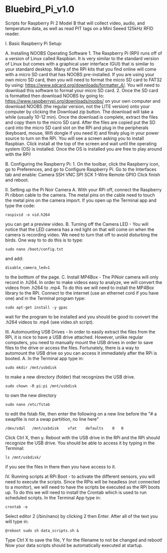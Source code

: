 # Bluebird_Pi_v1.0
Scripts for Raspberry Pi 2 Model B that will collect video, audio, and temperature data, as well as read PIT tags on a Mini Seeed 125kHz RFID reader.


I. Basic Raspberry Pi Setup:

  A. Installing NOOBS Operating Software
    1. The Raspberry Pi (RPi) runs off of a version of Linux called Raspbian. It is very similar to the standard version of Linux but comes with a graphical user interface (GUI) that is similar to your standard desktop. Many of the RPi kits that you find online will come with a micro SD card that has NOOBS pre-installed. If you are using your own micro SD card, then you will need to format the micro SD card to FAT32 by using: https://www.sdcard.org/downloads/formatter_4/. You will need to download this software to format your micro SD card.
    2. Once the SD card is formatted then download NOOBS by going to: https://www.raspberrypi.org/downloads/noobs/ on your own computer and download NOOBS (the regular version, not the LITE version) onto your computer by clicking the Download zip button. The download will take a while (usually 10-12 min).
    Once the download is complete, extract the files and copy them to the micro SD card.
    After the files are copied put the SD card into the micro SD card slot on the RPi and plug in the peripherals (keyboard, mouse, Wifi dongle if you need it) and finaly plug in your power source to turn on the RPi.
    You will see a screen asking you to install Raspbian. Click install at the top of the screen and wait until the operating system (OS) is installed.
    Once the OS is installed you are free to play around with the RPi!
  
  B. Configuring the Raspberry Pi:
    1. On the toolbar, click the Raspberry icon, go to Preferences, and go to Configure Raspberry Pi. Go to the Interfaces tab and enable:
			Camera
			SSH
			VNC
			SPI
			SCK
			1-Wire
			Remote GPIO
		Click finish and reboot.

II. Setting up the Pi Noir Camera
	A. With your RPi off, connect the Raspberry Pi ribbon cable to the camera. The metal pins on the cable need to touch the metal pins on the camera import. If you open up the Terminal app and type the code:
	
	raspivid -o vid.h264
	
you can get a preview video.
B. Turning off the Camera LED - You will notice that the LED camera has a red light on that will come on when the camera is recording video. We need to turn that off to avoid disturbing the birds. One way to to do this is to type:
	
	sudo nano /boot/config.txt
and add:
	
	disable_camera_led=1
to the botttom of the page.
	C. Install MP4Box - The PiNoir camera will only record in .h264. In order to make videos easy to analyze, we will convert the videos from .h264 to .mp4. To do this we will need to install the MP4Box library to the RPi. Connect to the internet (use an ethernet cord if you have one) and in the Terminal program type:
	
	sudo apt-get install -y gpac
wait for the program to be installed and you should be good to convert the .h264 videos to .mp4 (see video.sh script).

III. Automounting USB Drives - In order to easily extract the files from the RPi, it is nice to have a USB drive attached. However, unlike regular computers, you need to manually mount the USB drives in order to save files to the drive or access the files. Fortunately, there is a way to automount the USB drive so you can access it immediately after the RPi is booted.
	A. In the Terminal app type in:
	
	sudo mkdir /mnt/usbdisk
to make a new directory (folder) that recognizes the USB drive.

	sudo chown -R pi:pi /mnt/usbdisk
to own the new directory

	sudo nano /etc/fstab
to edit the fstab file, then enter the following on a new line before the "# a swapfile is not a swap partiition, no line here"

	/dev/sdal	/mnt/usbdisk	vfat	defaults	0	0
Click Ctrl X, then y. Reboot with the USB drive in the RPi and the RPi should recognize the USB drive. You should be able to access it by typing in the Terminal:

	ls /mnt/usbdisk/
if you see the files in there then you have access to it.

IV. Running scripts at RPi Boot - to activate the different sensors, you will need to execute the scripts. Since the RPis will be headless (not connected to a monitor), we will need to have the scripts be executed as the RPi boots up. To do this we will need to install the Crontab which is used to run scheduled scripts. In the Terminal App type in:

	crontab -e
Select editor 2 (/bin/nano) by clicking 2 then Enter. After all of the text you will type in:

	@reboot sudo sh data_scripts.sh &

Type Ctrl X to save the file, Y for the filename to not be changed and reboot! Now your data scripts should be automatically executed at startup.
